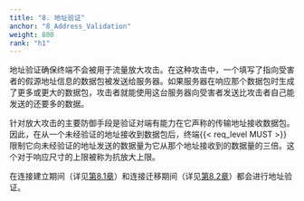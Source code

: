 ```yaml
---
title: "8. 地址验证"
anchor: "8_Address_Validation"
weight: 800
rank: "h1"
---
```


地址验证确保终端不会被用于流量放大攻击。在这种攻击中，一个填写了指向受害者的假源地址信息的数据包被发送给服务器。如果服务器在响应那个数据包时生成了更多或更大的数据包，攻击者就能使用这台服务器向受害者发送比攻击者自己能发送的还要多的数据。

针对放大攻击的主要防御手段是验证对端有能力在它声称的传输地址接收数据包。因此，在从一个未经验证的地址接收到数据包后，终端{{< req_level MUST >}}限制它向未经验证的地址发送的数据量为它从那个地址接收到的数据量的三倍。这个对于响应尺寸的上限被称为抗放大上限。

在连接建立期间（详见[第8.1章](#8.1_Address_Validation_during_Connection_Establishment)）和连接迁移期间（详见[第8.2章](#8.2_Path_Validation)）都会进行地址验证。
